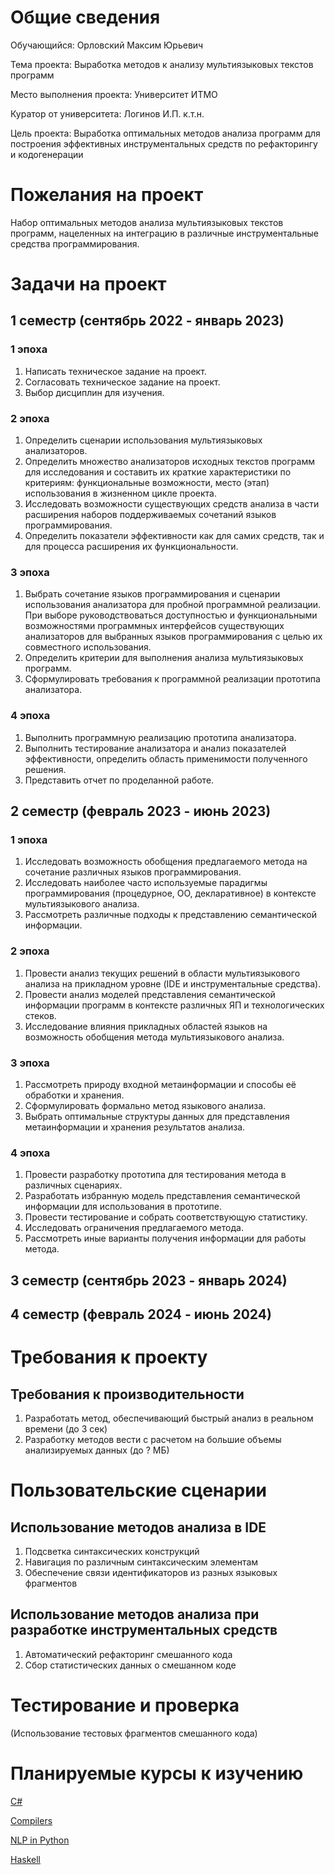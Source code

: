 # Общие сведения

Обучающийся: Орловский Максим Юрьевич

Тема проекта: Выработка методов к анализу мультиязыковых текстов программ

Место выполнения проекта: Университет ИТМО

Куратор от университета: Логинов И.П. к.т.н.

Цель проекта: Выработка оптимальных методов анализа программ для построения эффективных инструментальных средств по рефакторингу и кодогенерации 


# Пожелания на проект
Набор оптимальных методов анализа мультиязыковых текстов программ, нацеленных на интеграцию в различные инструментальные средства программирования.

# Задачи на проект
## 1 семестр (сентябрь 2022 - январь 2023)
### 1 эпоха
1.	Написать техническое задание на проект.
2.	Согласовать техническое задание на проект.
3.	Выбор дисциплин для изучения.
### 2 эпоха
1.	Определить сценарии использования мультиязыковых анализаторов.
2.	Определить множество анализаторов исходных текстов программ для исследования и составить их краткие характеристики по критериям: функциональные возможности, место (этап) использования в жизненном цикле проекта.
3.	Исследовать возможности существующих средств анализа в части расширения наборов поддерживаемых сочетаний языков программирования.
4.	Определить показатели эффективности как для самих средств, так и для процесса расширения их функциональности.
### 3 эпоха
1.	Выбрать сочетание языков программирования и сценарии использования анализатора для пробной программной реализации. При выборе руководствоваться доступностью и функциональными возможностями программных интерфейсов существующих анализаторов для выбранных языков программирования с целью их совместного использования.
2.	Определить критерии для выполнения анализа мультиязыковых программ.
3.	Сформулировать требования к программной реализации прототипа анализатора.
### 4 эпоха
1.	Выполнить программную реализацию прототипа анализатора.
2.	Выполнить тестирование анализатора и анализ показателей эффективности, определить область применимости полученного решения.
3.	Представить отчет по проделанной работе.
## 2 семестр (февраль 2023 - июнь 2023)
### 1 эпоха
1. Исследовать возможность обобщения предлагаемого метода на сочетание различных языков программирования.
2. Исследовать наиболее часто используемые парадигмы программирования (процедурное, ОО, декларативное) в контексте мультиязыкового анализа.
3. Рассмотреть различные подходы к представлению семантической информации.
### 2 эпоха
1. Провести анализ текущих решений в области мультиязыкового анализа на прикладном уровне (IDE и инструментальные средства).
2. Провести анализ моделей представления семантической информации программ в контексте различных ЯП и технологических стеков.
3. Исследование влияния прикладных областей языков на возможность обобщения метода мультиязыкового анализа.
### 3 эпоха
1. Рассмотреть природу входной метаинформации и способы её обработки и хранения.
2. Сформулировать формально метод языкового анализа.
3. Выбрать оптимальные структуры данных для представления метаинформации и хранения результатов анализа.
### 4 эпоха
1. Провести разработку прототипа для тестирования метода в различных сценариях.
2. Разработать избранную модель представления семантической информации для использования в прототипе.
3. Провести тестирование и собрать соответствующую статистику.
4. Исследовать ограничения предлагаемого метода.
5. Рассмотреть иные варианты получения информации для работы метода.
## 3 семестр (сентябрь 2023 - январь 2024)
## 4 семестр (февраль 2024 - июнь 2024)

# Требования к проекту

## Требования к производительности

1. Разработать метод, обеспечивающий быстрый анализ в реальном времени (до 3 сек)
1. Разработку методов вести с расчетом на большие объемы анализируемых данных (до ? МБ)

# Пользовательские сценарии

## Использование методов анализа в IDE

1. Подсветка синтаксических конструкций 
1. Навигация по различным синтаксическим элементам
1. Обеспечение связи идентификаторов из разных языковых фрагментов

## Использование методов анализа при разработке инструментальных средств

1. Автоматический рефакторинг смешанного кода
1. Сбор статистических данных о смешанном коде

# Тестирование и проверка 

(Использование тестовых фрагментов смешанного кода)

# Планируемые курсы к изучению
[C#](https://www.udemy.com/course/c-sharp-oop-ultimate-guide-project-master-class/)

[Compilers](https://www.edx.org/course/compilers)

[NLP in Python](https://www.udemy.com/course/natural-language-processing-in-python)

[Haskell](https://stepik.org/course/75)